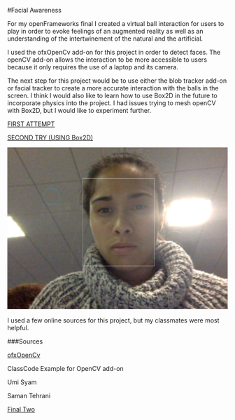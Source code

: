 #Facial Awareness

For my openFrameworks final I created a virtual ball interaction for users to play in order to evoke feelings of an augmented reality as well as an understanding of the intertwinement of the natural and the artificial. 

I used the ofxOpenCv add-on for this project in order to detect faces. The openCV add-on allows the interaction to be more accessible to users because it only requires the use of a laptop and its camera. 

The next step for this project would be to use either the blob tracker add-on or facial tracker to create a more accurate interaction with the balls in the screen. I think I would also like to learn how to use Box2D in the future to incorporate physics into the project. I had issues trying to mesh openCV with Box2D, but I would like to experiment further.

[FIRST ATTEMPT](https://vimeo.com/146846950)

[SECOND TRY (USING Box2D)](https://www.youtube.com/watch?v=fTIsT60ROYo&feature=youtu.be)

![Alt text](https://github.com/jmitch12/openFrameworksFinal/blob/master/face.png "Face")

I used a few online sources for this project, but my classmates were most helpful.

###Sources

[ofxOpenCv](http://openframeworks.cc/documentation/ofxOpenCv/introduction.html)

ClassCode Example for OpenCV add-on

Umi Syam 

Saman Tehrani

[Final Two](https://github.com/jmitch12/ofFinalTwo)
